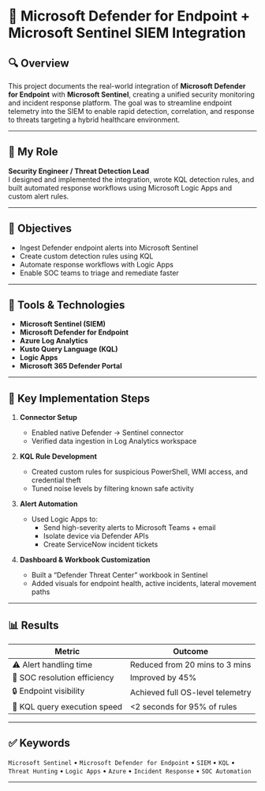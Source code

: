 
# 🔐 Microsoft Defender for Endpoint + Microsoft Sentinel SIEM Integration

## 🔍 Overview
This project documents the real-world integration of **Microsoft Defender for Endpoint** with **Microsoft Sentinel**, creating a unified security monitoring and incident response platform. The goal was to streamline endpoint telemetry into the SIEM to enable rapid detection, correlation, and response to threats targeting a hybrid healthcare environment.

---

## 👤 My Role
**Security Engineer / Threat Detection Lead**  
I designed and implemented the integration, wrote KQL detection rules, and built automated response workflows using Microsoft Logic Apps and custom alert rules.

---

## 🎯 Objectives
- Ingest Defender endpoint alerts into Microsoft Sentinel
- Create custom detection rules using KQL
- Automate response workflows with Logic Apps
- Enable SOC teams to triage and remediate faster

---

## 🧰 Tools & Technologies
- **Microsoft Sentinel (SIEM)**
- **Microsoft Defender for Endpoint**
- **Azure Log Analytics**
- **Kusto Query Language (KQL)**
- **Logic Apps**
- **Microsoft 365 Defender Portal**

---

## 🚀 Key Implementation Steps

1. **Connector Setup**
   - Enabled native Defender → Sentinel connector
   - Verified data ingestion in Log Analytics workspace

2. **KQL Rule Development**
   - Created custom rules for suspicious PowerShell, WMI access, and credential theft
   - Tuned noise levels by filtering known safe activity

3. **Alert Automation**
   - Used Logic Apps to:
     - Send high-severity alerts to Microsoft Teams + email
     - Isolate device via Defender APIs
     - Create ServiceNow incident tickets

4. **Dashboard & Workbook Customization**
   - Built a “Defender Threat Center” workbook in Sentinel
   - Added visuals for endpoint health, active incidents, lateral movement paths

---

## 📊 Results

| Metric                             | Outcome                         |
|-----------------------------------|----------------------------------|
| ⚠️ Alert handling time             | Reduced from 20 mins to 3 mins   |
| 🚨 SOC resolution efficiency       | Improved by 45%                  |
| 🔒 Endpoint visibility             | Achieved full OS-level telemetry |
| 🧠 KQL query execution speed       | <2 seconds for 95% of rules      |

---

## ✅ Keywords
`Microsoft Sentinel` • `Microsoft Defender for Endpoint` • `SIEM` • `KQL` • `Threat Hunting` • `Logic Apps` • `Azure` • `Incident Response` • `SOC Automation`

---